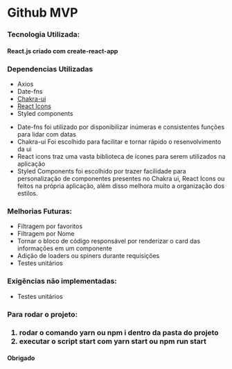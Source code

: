 <h1>Github MVP</h1>


<h3>Tecnologia Utilizada:</h3>
<h4>React.js criado com create-react-app</h4>

<h3>Dependencias Utilizadas</h3>
<ul>
    <li>Axios</li>
    <li>Date-fns</li>
    <li><a href="https://chakra-ui.com/">Chakra-ui</a></li>
    <li><a href="https://react-icons.github.io/react-icons/">React Icons</a></li>
    <li>Styled components</li>
</ul>

<ul>
    <li>Date-fns foi utilizado por disponibilizar
        inúmeras e consistentes funções para lidar com datas</li>
    <li>Chakra-ui Foi escolhido para facilitar e tornar rápido o resenvolvimento da ui</li>
    <li>React icons traz uma vasta biblioteca de ícones para serem utilizados na aplicação</li>
    <li>Styled Components foi escolhido por trazer facilidade para personalização de componentes presentes
        no Chakra ui, React Icons ou feitos na própria aplicação, além disso melhora muito a organização dos estilos.
    </li>
</ul>

<h3>Melhorias Futuras:</h3>
<ul>
    <li>Filtragem por favoritos</li>
    <li>Filtragem por Nome</li>
    <li>Tornar o bloco de código responsável por renderizar o card das informações em um componente</li>
    <li>Adição de loaders ou spiners durante requisições</li>
    <li>Testes unitários</li>
</ul>

<h3>Exigências não implementadas:</h3>
<ul>
    <li>Testes unitários</li>
</ul>

<h3>Para rodar o projeto:<h3>
<ol>
    <li>rodar o comando yarn ou npm i dentro da pasta do projeto</li>
    <li>executar o script start com yarn start ou npm run start</li>
</ol>

<h4>Obrigado</h4>